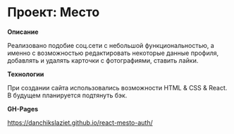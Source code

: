 # Проект: Место

**Описание**

Реализовано подобие соц.сети с небольшой функциональностью, а именно с возможностью редактировать некоторые данные профиля, добавлять и удалять карточки с фотографиями, ставить лайки.


**Технологии**

При создании сайта использовались возможности HTML & CSS & React. В будущем планируется подтянуть бэк.

**GH-Pages**

https://danchikslaziet.github.io/react-mesto-auth/
